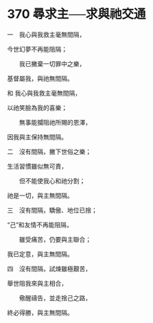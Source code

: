 # 370 尋求主──求與祂交通

一　我心與我救主毫無間隔，

今世幻夢不再能阻隔；

　　我已撇棄一切罪中之樂，

基督屬我，與祂無間隔。

和 我心與我救主毫無間隔，

以祂笑臉為我的喜樂；

　　無事能攔阻祂所賜的恩澤，

因我與主保持無間隔。

二　沒有間隔，撇下世俗之樂；

生活習慣雖似無可責，

　　但不能使我心和祂分割；

祂是一切，與主無間隔。

三　沒有間隔，驕傲、地位已捨；

“己”和友情不再能阻隔，

　　雖受痛苦，仍要與主聯合；

我已定意，與主無間隔。

四　沒有間隔，試煉雖極艱苦，

舉世阻我來與主相合，

　　儆醒禱告，並走捨己之路，

終必得勝，與主無間隔。

